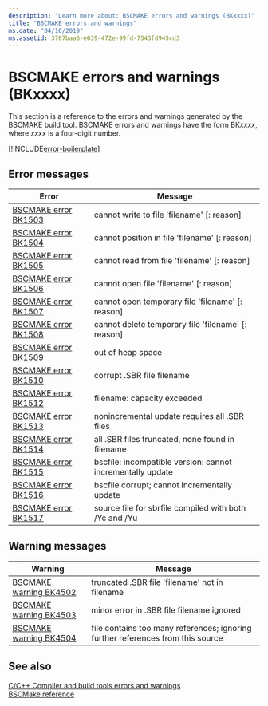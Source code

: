 ```yaml
---
description: "Learn more about: BSCMAKE errors and warnings (BKxxxx)"
title: "BSCMAKE errors and warnings"
ms.date: "04/16/2019"
ms.assetid: 3767baa6-e639-472e-99fd-7543fd945cd3
---
```

# BSCMAKE errors and warnings (BKxxxx)

This section is a reference to the errors and warnings generated by the BSCMAKE build tool. BSCMAKE errors and warnings have the form BK*xxxx*, where *xxxx* is a four-digit number.

[!INCLUDE[error-boilerplate](../../error-messages/includes/error-boilerplate.md)]

## Error messages

| Error | Message |
|--|--|
| [BSCMAKE error BK1503](bscmake-error-bk1503.md) | cannot write to file 'filename' [: reason] |
| [BSCMAKE error BK1504](bscmake-error-bk1504.md) | cannot position in file 'filename' [: reason] |
| [BSCMAKE error BK1505](bscmake-error-bk1505.md) | cannot read from file 'filename' [: reason] |
| [BSCMAKE error BK1506](bscmake-error-bk1506.md) | cannot open file 'filename' [: reason] |
| [BSCMAKE error BK1507](bscmake-error-bk1507.md) | cannot open temporary file 'filename' [: reason] |
| [BSCMAKE error BK1508](bscmake-error-bk1508.md) | cannot delete temporary file 'filename' [: reason] |
| [BSCMAKE error BK1509](bscmake-error-bk1509.md) | out of heap space |
| [BSCMAKE error BK1510](bscmake-error-bk1510.md) | corrupt .SBR file filename |
| [BSCMAKE error BK1512](bscmake-error-bk1512.md) | filename: capacity exceeded |
| [BSCMAKE error BK1513](bscmake-error-bk1513.md) | nonincremental update requires all .SBR files |
| [BSCMAKE error BK1514](bscmake-error-bk1514.md) | all .SBR files truncated, none found in filename |
| [BSCMAKE error BK1515](bscmake-error-bk1515.md) | bscfile: incompatible version: cannot incrementally update |
| [BSCMAKE error BK1516](bscmake-error-bk1516.md) | bscfile corrupt; cannot incrementally update |
| [BSCMAKE error BK1517](bscmake-error-bk1517.md) | source file for sbrfile compiled with both /Yc and /Yu |

## Warning messages

| Warning | Message |
|--|--|
| [BSCMAKE warning BK4502](bscmake-warning-bk4502.md) | truncated .SBR file 'filename' not in filename |
| [BSCMAKE warning BK4503](bscmake-warning-bk4503.md) | minor error in .SBR file filename ignored |
| [BSCMAKE warning BK4504](bscmake-warning-bk4504.md) | file contains too many references; ignoring further references from this source |

## See also

[C/C++ Compiler and build tools errors and warnings](../compiler-errors-1/c-cpp-build-errors.md) \
[BSCMake reference](../../build/reference/bscmake-reference.md)
